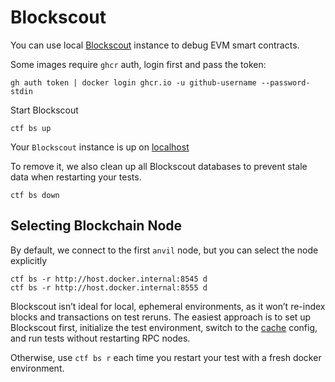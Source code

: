 # Blockscout

You can use local [Blockscout](https://www.blockscout.com/) instance to debug EVM smart contracts.

Some images require `ghcr` auth, login first and pass the token:

```
gh auth token | docker login ghcr.io -u github-username --password-stdin
```

Start Blockscout

```
ctf bs up
```

Your `Blockscout` instance is up on [localhost](http://localhost)

To remove it, we also clean up all Blockscout databases to prevent stale data when restarting your tests.

```
ctf bs down
```

## Selecting Blockchain Node

By default, we connect to the first `anvil` node, but you can select the node explicitly

```
ctf bs -r http://host.docker.internal:8545 d
ctf bs -r http://host.docker.internal:8555 d
```

<div class="warning">

Blockscout isn’t ideal for local, ephemeral environments, as it won’t re-index blocks and transactions on test reruns. The easiest approach is to set up Blockscout first, initialize the test environment, switch to the [cache](../components/caching.md) config, and run tests without restarting RPC nodes.

Otherwise, use `ctf bs r` each time you restart your test with a fresh docker environment.

</div>
